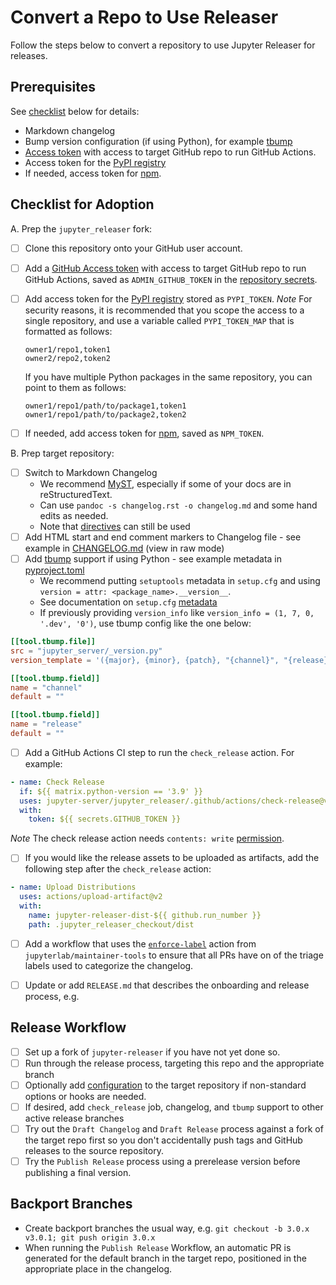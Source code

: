 # Convert a Repo to Use Releaser

Follow the steps below to convert a repository to use Jupyter Releaser for releases.

## Prerequisites

See [checklist](#Checklist-for-Adoption) below for details:

- Markdown changelog
- Bump version configuration (if using Python), for example [tbump](https://github.com/dmerejkowsky/tbump)
- [Access token](https://docs.github.com/en/github/authenticating-to-github/creating-a-personal-access-token) with access to target GitHub repo to run GitHub Actions.
- Access token for the [PyPI registry](https://packaging.python.org/guides/publishing-package-distribution-releases-using-github-actions-ci-cd-workflows/#saving-credentials-on-github)
- If needed, access token for [npm](https://docs.npmjs.com/creating-and-viewing-access-tokens).

## Checklist for Adoption

A. Prep the `jupyter_releaser` fork:

- [ ] Clone this repository onto your GitHub user account.
- [ ] Add a [GitHub Access token](https://docs.github.com/en/github/authenticating-to-github/creating-a-personal-access-token) with access to target GitHub repo to run GitHub Actions, saved as
      `ADMIN_GITHUB_TOKEN` in the [repository secrets](https://docs.github.com/en/actions/reference/encrypted-secrets#creating-encrypted-secrets-for-a-repository).
- [ ] Add access token for the [PyPI registry](https://packaging.python.org/guides/publishing-package-distribution-releases-using-github-actions-ci-cd-workflows/#saving-credentials-on-github) stored as `PYPI_TOKEN`.
      _Note_ For security reasons, it is recommended that you scope the access
      to a single repository, and use a variable called `PYPI_TOKEN_MAP` that is formatted as follows:

  ```text
  owner1/repo1,token1
  owner2/repo2,token2
  ```

  If you have multiple Python packages in the same repository, you can point to them as follows:

  ```text
  owner1/repo1/path/to/package1,token1
  owner1/repo1/path/to/package2,token2
  ```

- [ ] If needed, add access token for [npm](https://docs.npmjs.com/creating-and-viewing-access-tokens), saved as `NPM_TOKEN`.

B. Prep target repository:

- [ ] Switch to Markdown Changelog
  - We recommend [MyST](https://myst-parser.readthedocs.io/en/latest/?badge=latest), especially if some of your docs are in reStructuredText.
  - Can use `pandoc -s changelog.rst -o changelog.md` and some hand edits as needed.
  - Note that [directives](https://myst-parser.readthedocs.io/en/latest/using/syntax.html#syntax-directives) can still be used
- [ ] Add HTML start and end comment markers to Changelog file - see example in [CHANGELOG.md](https://github.com/jupyter-server/jupyter_releaser/blob/main/CHANGELOG.md) (view in raw mode)
- [ ] Add [tbump](https://github.com/tankerhq/tbump) support if using Python - see example metadata in [pyproject.toml](https://github.com/jupyter-server/jupyter_releaser/blob/main/pyproject.toml)
  - We recommend putting `setuptools` metadata in `setup.cfg` and using `version = attr: <package_name>.__version__`.
  - See documentation on `setup.cfg` [metadata](https://setuptools.readthedocs.io/en/latest/userguide/declarative_config.html)
  - If previously providing `version_info` like `version_info = (1, 7, 0, '.dev', '0')`, use tbump config like the one below:

```toml
[[tool.tbump.file]]
src = "jupyter_server/_version.py"
version_template = '({major}, {minor}, {patch}, "{channel}", "{release}")'

[[tool.tbump.field]]
name = "channel"
default = ""

[[tool.tbump.field]]
name = "release"
default = ""
```

- [ ] Add a GitHub Actions CI step to run the `check_release` action. For example:

```yaml
- name: Check Release
  if: ${{ matrix.python-version == '3.9' }}
  uses: jupyter-server/jupyter_releaser/.github/actions/check-release@v1
  with:
    token: ${{ secrets.GITHUB_TOKEN }}
```

_Note_ The check release action needs `contents: write` [permission](https://docs.github.com/en/actions/reference/authentication-in-a-workflow#modifying-the-permissions-for-the-github_token).

- [ ] If you would like the release assets to be uploaded as artifacts, add the following step after the `check_release` action:

```yaml
- name: Upload Distributions
  uses: actions/upload-artifact@v2
  with:
    name: jupyter-releaser-dist-${{ github.run_number }}
    path: .jupyter_releaser_checkout/dist
```

- [ ] Add a workflow that uses the [`enforce-label`](https://github.com/jupyterlab/maintainer-tools#enforce-labels) action from `jupyterlab/maintainer-tools` to ensure that all PRs have on of the triage labels used to
      categorize the changelog.

- [ ] Update or add `RELEASE.md` that describes the onboarding and release process, e.g.

## Release Workflow

- [ ] Set up a fork of `jupyter-releaser` if you have not yet done so.
- [ ] Run through the release process, targeting this repo and the appropriate branch
- [ ] Optionally add [configuration](#Configuration) to the target repository if non-standard options or hooks are needed.
- [ ] If desired, add `check_release` job, changelog, and `tbump` support to other active release branches
- [ ] Try out the `Draft Changelog` and `Draft Release` process against a fork of the target repo first so you don't accidentally push tags and GitHub releases to the source repository.
- [ ] Try the `Publish Release` process using a prerelease version before publishing a final version.

## Backport Branches

- Create backport branches the usual way, e.g. `git checkout -b 3.0.x v3.0.1; git push origin 3.0.x`
- When running the `Publish Release` Workflow, an automatic PR is generated for the default branch
  in the target repo, positioned in the appropriate place in the changelog.
